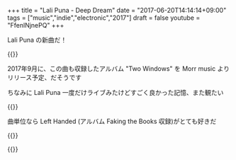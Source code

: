 +++
title = "Lali Puna - Deep Dream"
date = "2017-06-20T14:14:14+09:00"
tags = ["music","indie","electronic","2017"]
draft = false
youtube = "FfenlNjnePQ"
+++

Lali Puna の新曲だ！

{{<youtube FfenlNjnePQ>}}

2017年9月に、この曲も収録したアルバム "Two Windows" を Morr music よりリリース予定、だそうです


ちなみに Lali Puna 一度だけライブみたけどすごく良かった記憶、また観たい

{{<youtube qVHJtyr5WN4>}}

曲単位なら Left Handed (アルバム Faking the Books 収録)がとても好きだ

{{<youtube TrY6FK4iAd0>}}

{{<amazon B0001BPRDI>}}
